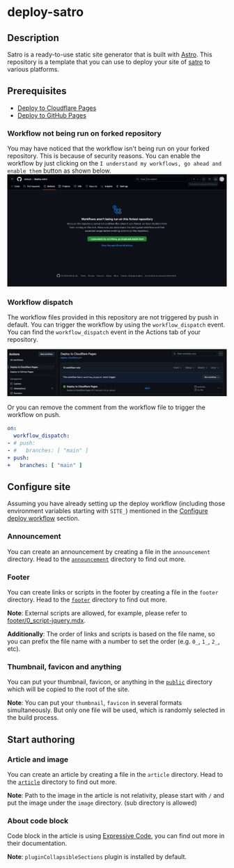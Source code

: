 # deploy-satro

## Description

Satro is a ready-to-use static site generator that is built with [Astro](https://astro.build/). This repository is a template that you can use to deploy your site of [satro](https://github.com/sakkyoi/satro) to various platforms.

## Prerequisites

- [Deploy to Cloudflare Pages](./deploy-cloudflare.md)
- [Deploy to GitHub Pages](./deploy-github.md)

### Workflow not being run on forked repository

You may have noticed that the workflow isn't being run on your forked repository. This is because of security reasons. You can enable the workflow by just clicking on the `I understand my workflows, go ahead and enable them` button as shown below.
![Workflow aren't being run on this forked repository](./image/github-workflow-arent-being-run-on-this-forked-repository.png)

### Workflow dispatch

The workflow files provided in this repository are not triggered by push in default. You can trigger the workflow by using the `workflow_dispatch` event. You can find the `workflow_dispatch` event in the Actions tab of your repository.

![workflow_dispatch event](./image/github-workflow-dispatch-event.png)

Or you can remove the comment from the workflow file to trigger the workflow on push.

```yaml
on:
  workflow_dispatch:
- # push:
- #   branches: [ "main" ]
+ push:
+   branches: [ "main" ]
```

## Configure site

Assuming you have already setting up the deploy workflow (including those environment variables starting with `SITE_`) mentioned in the [Configure deploy workflow](#configure-deploy-workflow) section.

### Announcement

You can create an announcement by creating a file in the `announcement` directory. Head to the [`announcement`](./announcement/) directory to find out more.

### Footer

You can create links or scripts in the footer by creating a file in the `footer` directory. Head to the [`footer`](./footer/) directory to find out more.

**Note**: External scripts are allowed, for example, please refer to [footer/0_script-jquery.mdx](./footer/0_script-jquery.mdx).

**Additionally**: The order of links and scripts is based on the file name, so you can prefix the file name with a number to set the order (e.g. `0_`, `1_`, `2_`, etc).

### Thumbnail, favicon and anything

You can put your thumbnail, favicon, or anything in the [`public`](./public/) directory which will be copied to the root of the site.

**Note**: You can put your `thumbnail`, `favicon` in several formats simultaneously. But only one file will be used, which is randomly selected in the build process.

## Start authoring

### Article and image

You can create an article by creating a file in the `article` directory. Head to the [`article`](./article/) directory to find out more.

**Note**: Path to the image in the article is not relativity, please start with `/` and put the image under the `image` directory. (sub directory is allowed)

### About code block

Code block in the article is using [Expressive Code](https://expressive-code.com/), you can find out more in their documentation.

**Note**: `pluginCollapsibleSections` plugin is installed by default.
